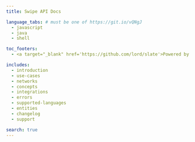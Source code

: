 ```yaml
---
title: Swipe API Docs

language_tabs: # must be one of https://git.io/vQNgJ
  - javascript
  - java
  - shell

toc_footers:
  - <a target="_blank" href='https://github.com/lord/slate'>Powered by Slate</a>

includes:
  - introduction
  - use-cases
  - networks
  - concepts
  - integrations
  - errors
  - supported-languages
  - entities
  - changelog
  - support

search: true
---
```

